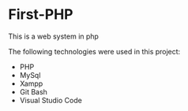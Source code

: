 # First-PHP
This is a web system in php


The following technologies were used in this project:

- PHP
- MySql
- Xampp
- Git Bash
- Visual Studio Code

